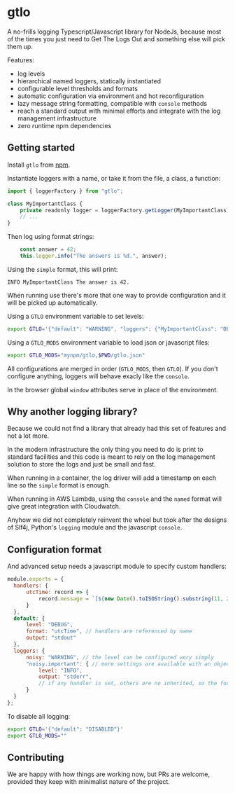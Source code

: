 # gtlo

A no-frills logging Typescript/Javascript library for NodeJs, because most of
the times you just need to Get The Logs Out and something else will pick them
up.

Features:

* log levels
* hierarchical named loggers, statically instantiated
* configurable level thresholds and formats
* automatic configuration via environment and hot reconfiguration
* lazy message string formatting, compatible with `console` methods
* reach a standard output with minimal efforts and integrate with the log
  management infrastructure
* zero runtime npm dependencies

## Getting started

Install `gtlo` from [npm](https://www.npmjs.com/package/gtlo).

Instantiate loggers with a name, or take it from the file, a class, a function:

```javascript
import { loggerFactory } from "gtlo";

class MyImportantClass {
    private readonly logger = loggerFactory.getLogger(MyImportantClass);
    // ...
}
```

Then log using format strings:

```javascript
    const answer = 42;
    this.logger.info("The answers is %d.", answer);
```

Using the `simple` format, this will print:

```
INFO MyImportantClass The answer is 42.
```

When running use there's more that one way to provide configuration and it
will be picked up automatically.

Using a `GTLO` environment variable to set levels:

```bash
export GTLO='{"default": "WARNING", "loggers": {"MyImportantClass": "DEBUG"}}'
```

Using a `GTLO_MODS` environment variable to load json or javascript files:

```bash
export GTLO_MODS="mynpm/gtlo,$PWD/gtlo.json"
```

All configurations are merged in order (`GTLO_MODS`, then `GTLO`). If you
don't configure anything, loggers will behave exacly like the `console`.

In the browser global `window` attributes serve in place of the environment.

## Why another logging library?

Because we could not find a library that already had this set of features and
not a lot more.

In the modern infrastructure the only thing you need to do is print to
standard facilities and this code is meant to rely on the log management
solution to store the logs and just be small and fast.

When running in a container, the log driver will add a timestamp on each line
so the `simple` format is enough.

When running in AWS Lambda, using the `console` and the `named` format will
give great integration with Cloudwatch.

Anyhow we did not completely reinvent the wheel but took after the designs of
Slf4j, Python's `logging` module and the javascript `console`.

## Configuration format

And advanced setup needs a javascript module to specify custom handlers:

```javascript
module.exports = {
  handlers: {
      utcTime: record => {
          record.message = `[${new Date().toISOString().substring(11, 23)}] ${record.message}`
      }
  },
  default: {
      level: "DEBUG",
      format: "utcTime", // handlers are referenced by name
      output: "stdout"
  },
  loggers: {
      noisy: "WARNING", // the level can be configured very simply
      "noisy.important": { // more settings are available with an object
          level: "INFO",
          output: "stderr",
          // if any handler is set, others are no inherited, so the format here becomes "none"
      }
  }
};
```

To disable all logging:

```bash
export GTLO='{"default": "DISABLED"}'
export GTLO_MODS=""
```

## Contributing

We are happy with how things are working now, but PRs are welcome, provided
they keep with minimalist nature of the project.
